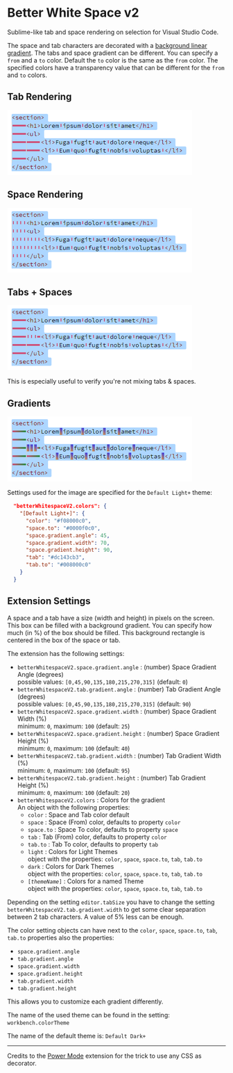 # Better White Space v2

Sublime-like tab and space rendering on selection for Visual Studio Code.

The space and tab characters are decorated with a [background linear gradient](https://developer.mozilla.org/en-US/docs/Web/CSS/gradient/linear-gradient). The tabs and space gradient can be different. You can specify a `from` and a `to` color. Default the `to` color is the same as the `from` color. The specified colors have a transparency value that can be different for the `from` and `to` colors.

## Tab Rendering

![Tab rendering](./assets/tabRender.png)

## Space Rendering

![Space rendering](./assets/spaceRender.png)

## Tabs + Spaces

![Tab and space rendering](./assets/tabSpaceRender.png)

This is especially useful to verify you're not mixing tabs & spaces.

## Gradients

![Tab and space rendering](./assets/gradientRender.png)

Settings used for the image are specified for the `Default Light+` theme:

```json
  "betterWhitespaceV2.colors": {
    "[Default Light+]": {
      "color": "#f08000c0",
      "space.to": "#0000f0c0",
      "space.gradient.angle": 45,
      "space.gradient.width": 70,
      "space.gradient.height": 90,
      "tab": "#dc143cb3",
      "tab.to": "#008000c0"
    }
  }
```

## Extension Settings

A space and a tab have a size (width and height) in pixels on the screen. This box can be filled with a background gradient. You can specify how much (in %) of the box should be filled. This background rectangle is centered in the box of the space or tab.

The extension has the following settings:

* `betterWhitespaceV2.space.gradient.angle` : (number) Space Gradient Angle (degrees)  
  possible values: `[0,45,90,135,180,215,270,315]` (default: `0`)
* `betterWhitespaceV2.tab.gradient.angle` : (number) Tab Gradient Angle (degrees)  
  possible values: `[0,45,90,135,180,215,270,315]` (default: `90`)
* `betterWhitespaceV2.space.gradient.width` : (number) Space Gradient Width (%)  
  minimum: `0`, maximum: `100` (default: `25`)
* `betterWhitespaceV2.space.gradient.height` : (number) Space Gradient Height (%)  
  minimum: `0`, maximum: `100` (default: `40`)
* `betterWhitespaceV2.tab.gradient.width` : (number) Tab Gradient Width (%)  
  minimum: `0`, maximum: `100` (default: `95`)
* `betterWhitespaceV2.tab.gradient.height` : (number) Tab Gradient Height (%)  
  minimum: `0`, maximum: `100` (default: `20`)
* `betterWhitespaceV2.colors` : Colors for the gradient  
  An object with the following properties:
    * `color` : Space and Tab color default
    * `space` : Space (From) color, defaults to property `color`
    * `space.to` : Space To color, defaults to property `space`
    * `tab` : Tab (From) color, defaults to property `color`
    * `tab.to` : Tab To color, defaults to property `tab`
    * `light` : Colors for Light Themes  
      object with the properties: `color`, `space`, `space.to`, `tab`, `tab.to`
    * `dark` : Colors for Dark Themes  
      object with the properties: `color`, `space`, `space.to`, `tab`, `tab.to`
    * <code>[<em>themeName</em>]</code> : Colors for a named Theme  
      object with the properties: `color`, `space`, `space.to`, `tab`, `tab.to`

Depending on the setting `editor.tabSize` you have to change the setting `betterWhitespaceV2.tab.gradient.width` to get some clear separation between 2 tab characters. A value of 5% less can be enough.

The color setting objects can have next to the `color`, `space`, `space.to`, `tab`, `tab.to` properties also the properties:

* `space.gradient.angle`
* `tab.gradient.angle`
* `space.gradient.width`
* `space.gradient.height`
* `tab.gradient.width`
* `tab.gradient.height`

This allows you to customize each gradient differently.

The name of the used theme can be found in the setting: `workbench.colorTheme`

The name of the default theme is: `Default Dark+`

---

Credits to the [Power Mode](https://marketplace.visualstudio.com/items?itemName=hoovercj.vscode-power-mode) extension for the trick to use any CSS as decorator.